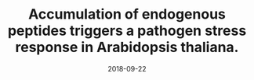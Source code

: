 ---
link: https://dx.doi.org/10.1111/tpj.14100
journal: The Plant Journal
title: Accumulation of endogenous peptides triggers a pathogen stress response in Arabidopsis thaliana.
date: 2018-09-22
authors: Beata Kmiec, Rui M.M. Branca, Oliver Berkowitz, Lu Li, Yan Wang, Monika W. Murcha, James Whelan, Janne Lehtiö, Elzbieta Glaser, and Pedro F. Teixeira
---